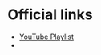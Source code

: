 # Official links

- [YouTube Playlist](https://www.youtube.com/playlist?list=PLZ2ps__7DhBbLZ6RdNTIXvFdaMpvqagt0)
- 
